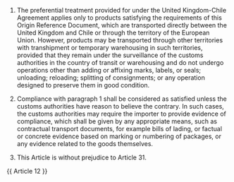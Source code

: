 
1.	The preferential treatment provided for under the United Kingdom-Chile Agreement applies only to products satisfying the requirements of this Origin Reference Document, which are transported directly between the United Kingdom and Chile or through the territory of the European Union. However, products may be transported through other territories with transhipment or temporary warehousing in such territories, provided that they remain under the surveillance of the customs authorities in the country of transit or warehousing and do not undergo operations other than adding or affixing marks, labels, or seals; unloading; reloading; splitting of consignments; or any operation designed to preserve them in good condition.

2.	Compliance with paragraph 1 shall be considered as satisfied unless the customs authorities have reason to believe the contrary. In such cases, the customs authorities may require the importer to provide evidence of compliance, which shall be given by any appropriate means, such as contractual transport documents, for example bills of lading, or factual or concrete evidence based on marking or numbering of packages, or any evidence related to the goods themselves.

3.	This Article is without prejudice to Article 31.

{{ Article 12 }}
